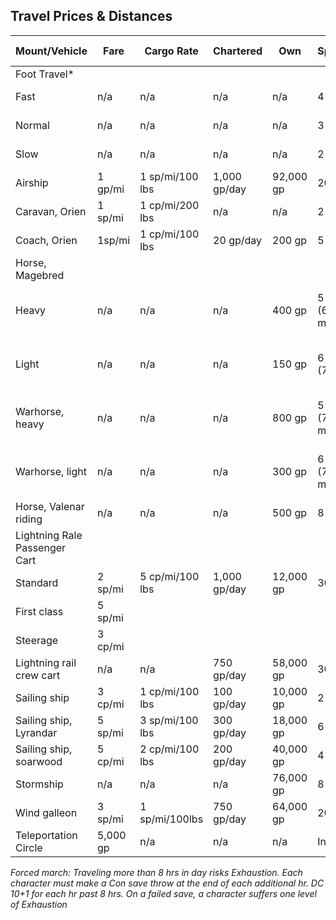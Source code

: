 ## Travel Prices & Distances

| Mount/Vehicle                 | Fare     | Cargo Rate      | Chartered    | Own       | Speed*        | Per Day*      |
| ----------------------------- | -------- | --------------- | ------------ | --------- | ------------- | ------------- |
| Foot Travel*                  |          |                 |              |           |               |               |
| Fast                          | n/a      | n/a             | n/a          | n/a       | 4 mph         | 30 mi         |
| Normal                        | n/a      | n/a             | n/a          | n/a       | 3 mph         | 24 mi         |
| Slow                          | n/a      | n/a             | n/a          | n/a       | 2 mph         | 18 mi         |
| Airship                       | 1 gp/mi  | 1 sp/mi/100 lbs | 1,000 gp/day | 92,000 gp | 20 mph        | 480 mi        |
| Caravan, Orien                | 1 sp/mi  | 1 cp/mi/200 lbs | n/a          | n/a       | 2 mph         | 16 mi         |
| Coach, Orien                  | 1sp/mi   | 1 cp/mi/100 lbs | 20 gp/day    | 200 gp    | 5 mph         | 40 mi         |
| Horse, Magebred               |          |                 |              |           |               |               |
| Heavy                         | n/a      | n/a             | n/a          | 400 gp    | 5 mph (6 mph) | 40 mi (48 mi) |
| Light                         | n/a      | n/a             | n/a          | 150 gp    | 6 mph (7mph)  | 48 mi (56 mi) |
| Warhorse, heavy               | n/a      | n/a             | n/a          | 800 gp    | 5 mph (7 mph) | 48 mi (56 mi) |
| Warhorse, light               | n/a      | n/a             | n/a          | 300 gp    | 6 mph (7 mph) | 48 mi (56 mi) |
| Horse, Valenar riding         | n/a      | n/a             | n/a          | 500 gp    | 8 mph         | 64 mi         |
| Lightning Rale Passenger Cart |          |                 |              |           |               |               |
| Standard                      | 2 sp/mi  | 5 cp/mi/100 lbs | 1,000 gp/day | 12,000 gp | 30 mph        | 720 mi        |
| First class                   | 5 sp/mi  |                 |              |           |               |               |
| Steerage                      | 3 cp/mi  |                 |              |           |               |               |
| Lightning rail crew cart      | n/a      | n/a             | 750 gp/day   | 58,000 gp | 30 mph        | 720 mi        |
| Sailing ship                  | 3 cp/mi  | 1 cp/mi/100 lbs | 100 gp/day   | 10,000 gp | 2 mph         | 48 mi         |
| Sailing ship, Lyrandar        | 5 sp/mi  | 3 sp/mi/100 lbs | 300 gp/day   | 18,000 gp | 6 mph         | 144 mi        |
| Sailing ship, soarwood        | 5 cp/mi  | 2 cp/mi/100 lbs | 200 gp/day   | 40,000 gp | 4 mph         | 96 mi         |
| Stormship                     | n/a      | n/a             | n/a          | 76,000 gp | 8 mph         | 192 mi        |
| Wind galleon                  | 3 sp/mi  | 1 sp/mi/100lbs  | 750 gp/day   | 64,000 gp | 20 mph        | 480 mi        |
| Teleportation Circle          | 5,000 gp | n/a             | n/a          | n/a       | Instant       | n/a           |

*Forced march: Traveling more than 8 hrs in day risks Exhaustion. Each character must make a Con save throw at the end of each additional hr. DC 10+1 for each hr past 8 hrs. On a failed save, a character suffers one level of Exhaustion*